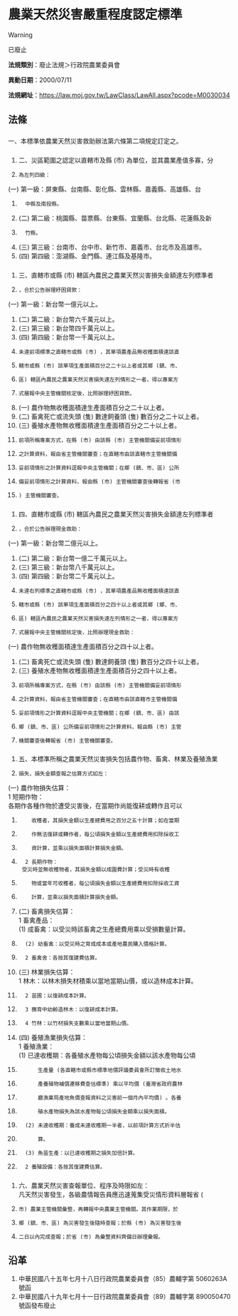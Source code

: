 # 農業天然災害嚴重程度認定標準


> [!WARNING]
> 已廢止


**法規類別**：廢止法規＞行政院農業委員會

**異動日期**：2000/07/11  

**法規網址**：https://law.moj.gov.tw/LawClass/LawAll.aspx?pcode=M0030034



## 法條
##### 
一、本標準依農業天然災害救助辦法第六條第二項規定訂定之。

##### 
1. 二、災區範圍之認定以直轄市及縣 (市) 為單位，並其農業產值多寡，分
1.     為左列四級：  
 (一) 第一級：屏東縣、台南縣、彰化縣、雲林縣、嘉義縣、高雄縣、台
1.       中縣及南投縣。
1.  (二) 第二級：桃園縣、苗票縣、台東縣、宜蘭縣、台北縣、花蓮縣及新
1.       竹縣。
1.  (三) 第三級：台南市、台中市、新竹市、嘉義市、台北市及高雄市。
1.  (四) 第四級：澎湖縣、金門縣、連江縣及基隆市。

##### 
1. 三、直轄市或縣 (市) 轄區內農民之農業天然災害損失金額達左列標準者
1.     ，合於公告辦理紓困貸款：  
 (一) 第一級：新台幣一億元以上。
1.  (二) 第二級：新台幣六千萬元以上。
1.  (三) 第三級：新台幣四千萬元以上。
1.  (四) 第四級：新台幣一千萬元以上。
1.     未達前項標準之直轄市或縣 (市) ，其單項農產品無收穫面積達該直
1.     轄市或縣 (市) 該單項生產面積百分之二十以上者或其鄉 (鎮、市、
1.     區) 轄區內農民之農業天然災害損失達左列情形之一者，得以專案方
1.     式層報中央主管機關核定後，比照辦理紓困貸款。
1.  (一) 農作物無收穫面積達生產面積百分之二十以上者。
1.  (二) 畜禽死亡或流失頭 (隻) 數達飼養頭 (隻) 數百分之二十以上者。
1.  (三) 養殖水產物無收穫面積達生產面積百分之二十以上者。
1.     前項所稱專案方式，在縣 (市) 由該縣 (市) 主管機關備妥前項情形
1.     之計算資料，報由省主管機關審查；在直轄市由該直轄市主管機關備
1.     妥前項情形之計算資料逕報中央主管機關；在鄉 (鎮、市、區) 公所
1.     備妥前項情形之計算資料，報由縣 (市) 主管機關審查後轉報省 (市
1.     ) 主管機關審查。

##### 
1. 四、直轄市或縣 (市) 轄區內農民之農業天然災害損失金額達左列標準者
1.     ，合於公告辦理現金救助：  
 (一) 第一級：新台幣二億元以上。
1.  (二) 第二級：新台幣一億二千萬元以上。
1.  (三) 第三級：新台幣八千萬元以上。
1.  (四) 第四級：新台幣二千萬元以上。
1.     未達右列標準之直轄市或縣 (市) ，其單項農產品無收穫面積達該直
1.     轄市或縣 (市) 該單項生產面積百分之四十以上者或其鄉 (鄉、市、
1.     區) 轄區內農民之農業天然災害損失達左列情形之一者，得以專案方
1.     式層報中央主管機關核定後，比照辦理現金救助：  
 (一) 農作物無收穫面積達生產面積百分之四十以上者。
1.  (二) 畜禽死亡或流失頭 (隻) 數達飼養頭 (隻) 數百分之四十以上者。
1.  (三) 養殖水產物無收穫面積達生產面積百分之四十以上者。
1.     前項所稱專案方式，在縣 (市) 由該縣 (市) 主管機關備妥前項情形
1.     之計算資料，報由省主管機關審查；在直轄市由該直轄市主管機關備
1.     妥前項情形之計算資料逕報中央主管機關；在鄉 (鎮、市、區) 由該
1.     鄉 (鎮、市、區) 公所備妥前項情形之計算資料，報由縣 (市) 主管
1.     機關審查後轉報省 (市) 主管機關審查。

##### 
1. 五、本標準所稱之農業天然災害損失包括農作物、畜禽、林業及養殖漁業
1.     損失，損失金額查報之估算方式如左：  
 (一) 農作物損失估算：  
      1 短期作物：  
        各期作各種作物於遭受災害後，在當期作尚能復耕或轉作且可以
1.         收穫者，其損失金額以生產總費用之百分之五十計算；如在當期
1.         作無法復耕或轉作者，每公頃損失金額以生產總費用扣除採收工
1.         資計算，並乘以損失面積計算損失金額。
1.       2 長期作物：  
        受災時並無收穫物者，其損失金額以成園費計算；受災時有收穫
1.         物或當年可收穫者，每公頃損失金額以生產總費用扣除採收工資
1.         計算，並乘以損失面積計算損失金額。
1.  (二) 畜禽損失估算：  
      1 畜禽產品：  
      (1) 成畜禽：以受災時該畜禽之生產總費用乘以受損數量計算。
1.       (2) 幼畜禽：以受災時之育成成本或產地農民購入價格計算。
1.       2 畜禽舍：各按其復建費估算。
1.  (三) 林業損失估算：  
      1 林木：以林木損失材積乘以當地當期山價，或以造林成本計算。
1.       2 苗圃：以復耕成本計算。
1.       3 撫育中幼齡造林木：以復耕成本計算。
1.       4 竹林：以竹材損失支數乘以當地當期山價。
1.  (四) 養殖漁業損失估算：  
      1 養殖漁業：  
      (1) 已達收穫期：各養殖水產物每公頃損失金額以該水產物每公頃
1.           生產量 (各直轄市或縣市標準地價評議委員會所訂徵收土地水
1.           產養殖物補償遷移費查估標準) 乘以平均價 (臺灣省政府農林
1.           廳漁業局產地魚價查報資料之災害前一個月內平均價) 。各養
1.           殖水產物損失為該水產物每公頃損失金額乘以損失面積。
1.       (2) 未達收穫期：養成未達收穫期一半者，以前項計算方式折半估
1.           算。
1.       (3) 魚苗生產：以已達收穫期之損失加倍計算。
1.       2 養殖設備：各按其復建費估算。

##### 
1. 六、農業天然災害查報單位、程序及時限如左：  
    凡天然災害發生，各級農情報告員應迅速蒐集受災情形資料層報省 (
1.     市) 農業主管機關彙整，再轉報中央農業主管機關。其作業期限，於
1.     鄉 (鎮、市、區) 為災害發生後隨時查報；於縣 (市) 為災害發生後
1.     二日以內完成查報；於省 (市) 為彙整資料齊備日辦理彙報。

## 沿革
1. 中華民國八十五年七月十八日行政院農業委員會（85）農輔字第 5060263A 號函
1. 中華民國八十九年七月十一日行政院農業委員會（89）農輔字第 890050470  號函發布廢止

